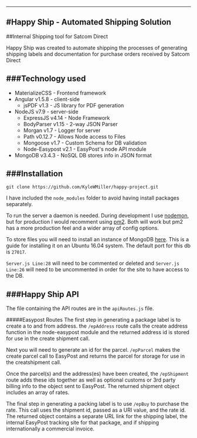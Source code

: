 ------
#Happy Ship - Automated Shipping Solution
------

##Internal Shipping tool for Satcom Direct

Happy Ship was created to automate shipping the processes of generating shipping labels and documentation for purchase orders received by Satcom Direct

###Technology used
---

* MaterializeCSS - Frontend framework
* Angular v1.5.8 - client-side
	* jsPDF v1.3 - JS library for PDF generation
* NodeJS v7.9 - server-side
	* ExpressJS v4.14 - Node Framework 
	* BodyParser v1.15 - 2-way JSON Parser
	* Morgan v1.7 - Logger for server
	* Path v0.12.7 - Allows Node access to Files  
	* Mongoose v1.7 - Custom Schema for DB validation
	* Node-Easypost v2.1 - EasyPost's node API module
* MongoDB v3.4.3 - NoSQL DB stores info in JSON format


###Installation 
---- 
`git clone https://github.com/KyleWMiller/happy-project.git`  

I have included the `node_modules` folder to avoid having install packages separately. 

To run the server a daemon is needed. During development I use [nodemon](https://nodemon.io/), but for production I would recomment using [pm2](http://pm2.keymetrics.io/). Both will work but pm2 has a more production feel and a wider array of config options.

To store files you will need to install an instance of MongoDB [here](https://www.howtoforge.com/tutorial/install-mongodb-on-ubuntu-16.04/).
This is a guide for installing it on an Ubuntu 16.04 system. The default port for this db is `27017`. 

`Server.js Line:28` will need to be commented or deleted and `Server.js Line:26` will need to be uncommented in order for the site to have access to the DB.

###Happy Ship API
---
The file containing the API routes are in the `apiRoutes.js` file. 

#####Easypost Routes
The first step in generating a package label is to create a to and from address. the `/epAddress` route calls the create address function in the node-easypost module and the returned address id is stored for use in the create shipment call.

Next you will need to generate an id for the parcel. `/epParcel` makes the create parcel call to EasyPost and returns the parcel for storage for use in the creatshipment call.

Once the parcel(s) and the address(es) have been created, the `/epShipment` route  adds these ids together as well as optional customs or 3rd party billing info to the object sent to EasyPost. The returned shipment object includes an array of rates. 

The final step in generating a packing label is to use `/epBuy` to purchase the rate. This call uses the shipment id, passed as a URI value, and the rate id. The returned object contains a separate URL link for the shipping label, the internal EasyPost tracking site for that package, and if shipping internationally a commercial invoice.